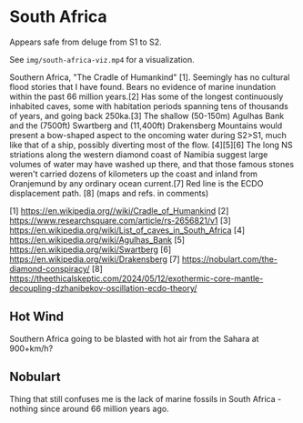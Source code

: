 # South Africa

Appears safe from deluge from S1 to S2.

See `img/south-africa-viz.mp4` for a visualization.

Southern Africa, "The Cradle of Humankind" [1]. Seemingly has no cultural flood stories that I have found. Bears no evidence of marine inundation within the past 66 million years.[2] Has some of the longest continuously inhabited caves, some with habitation periods spanning tens of thousands of years, and going back 250ka.[3] The shallow (50-150m) Agulhas Bank and the (7500ft) Swartberg and (11,400ft) Drakensberg Mountains would present a bow-shaped aspect to the oncoming water during S2>S1, much like that of a ship, possibly diverting most of the flow. [4][5][6] The long NS striations along the western diamond coast of Namibia suggest large volumes of water may have washed up there, and that those famous stones weren't carried dozens of kilometers up the coast and inland from Oranjemund by any ordinary ocean current.[7] Red line is the ECDO displacement path. [8]
(maps and refs. in comments)

[1] https://en.wikipedia.org//wiki/Cradle_of_Humankind
[2] https://www.researchsquare.com/article/rs-2656821/v1
[3] https://en.wikipedia.org/wiki/List_of_caves_in_South_Africa
[4] https://en.wikipedia.org/wiki/Agulhas_Bank
[5] https://en.wikipedia.org/wiki/Swartberg
[6] https://en.wikipedia.org/wiki/Drakensberg
[7] https://nobulart.com/the-diamond-conspiracy/
[8] https://theethicalskeptic.com/2024/05/12/exothermic-core-mantle-decoupling-dzhanibekov-oscillation-ecdo-theory/

## Hot Wind

Southern Africa going to be blasted with hot air from the Sahara at 900+km/h?

## Nobulart

Thing that still confuses me is the lack of marine fossils in South Africa - nothing since around 66 million years ago.